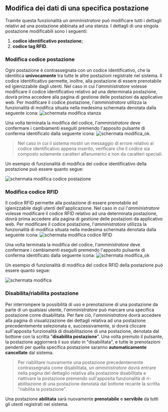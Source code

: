 ## Modifica dei dati di una specifica postazione
Tramite questa funzionalità un *amministratore* può modificare tutti i dettagli relativi ad una postazione abbinata ad una stanza. I dettagli di una singola postazione modificabili sono i seguenti:
1. **codice identificativo postazione**;
2. **codice tag RFID**.
### Modifica codice postazione
Ogni postazione è contrassegnata con un codice identificativo, che la identitica **univocamente** tra tutte le altre postazioni registrate nel sistema. Il codice identificativo permette, inoltre, alla postazione di essere prenotabile ed igienizzabile dagli utenti.
Nel caso in cui l'*amministratore* volesse modificare il codice identificativo relativo ad una determinata postazione, dovrà prima accedere alla pagina di gestione delle postazioni da applicativo web.
Per modificare il codice postazione, l'*amministratore* utilizza la funzionalità di modifica situata nella medesima schermata denotata dalla seguente icona: ![schermata modifica stanza](assets/web/modifica.png)


Una volta terminata la modifica del codice, l'*amministratore* deve confermare i cambiamenti eseguiti premendo l'apposito pulsante di conferma identificato dalla seguente icona: ![schermata modifica_ok](assets/web/modifica_ok.png).

>Nel caso in cui il sistema mostri un messaggio di errore relativo al codice identificativo appena inserito, verificare che il codice sia composto solamente caratteri alfanumerici e non da caratteri speciali.

Un esempio di funzionalità di modifica del codice identificativo della postazione può essere quanto segue:

![schermata modifica codice postazione](assets/web/modifica_codice.png)



### Modifica codice RFID
Il codice RFID permette alla postazione di essere prenotabile ed igienizzabile dagli utenti dell'applicazione.
Nel caso in cui l'*amministratore* volesse modificare il codice RFID relativo ad una determinata postazione, dovrà prima accedere alla pagina di gestione delle postazioni da applicativo web.
Per modificare il codice postazione, l'*amministratore* utilizza la funzionalità di modifica situata nella medesima schermata denotata dalla seguente icona: ![schermata modifica codice RFID](assets/web/modifica.png)

Una volta terminata la modifica del codice, l'*amministratore* deve confermare i cambiamenti eseguiti premendo l'apposito pulsante di conferma identificato dalla seguente icona: ![schermata modifica_ok](assets/web/modifica_ok.png)

Un esempio di funzionalità di modifica del codice RFID della postazione può essere quanto segue:

![schermata modifica](assets/web/modifica_rfid.png)

### Disabilita/riabilita postazione
Per interrompere la possibilità di uso e prenotazione di una postazione da parte di un qualsiasi utente, l'*amministratore* può marcare una specifica postazione come disabilitata.
Per fare ciò, l'*amministratore* dovrà accedere alla pagina di visualizzazione dei dettagli relativa ad una postazione precedentemente selezionata e, successivamente, si dovrà cliccare sull'apposita funzionalità di disabilitazione di una postazione, denotata dal bottone con la scritta "**disabilita postazione**".
Una volta premuto il pulsante, la postazione aggiornerà il suo stato in "disabilitata", e tutte le prenotazioni pendenti per quella specifica postazione saranno **automaticamente cancellate** dal sistema.

>Per riabilitare nuovamente una postazione precedentemente contrassegnata come disabilitata, un *amministratore* dovrà entrare nella pagina del dettaglio relativa alla postazione disabilitata e riattivare la postazione premendo sull'apposita funzionalità di ri-abilitazione di una postazione denotata dal bottone recante la scritta "riabilita la postazione".

Una postazione **abilitata** sarà nuovamente **prenotabile** e **servibile** da tutti gli utenti registrati nel sistema.